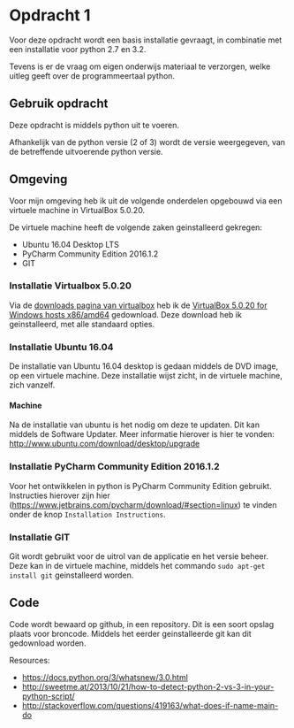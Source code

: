 # Opdracht 1

Voor deze opdracht wordt een basis installatie gevraagt, in combinatie met een installatie voor python 2.7 en 3.2.

Tevens is er de vraag om eigen onderwijs materiaal te verzorgen, welke uitleg geeft over de programmeertaal python.

## Gebruik opdracht
Deze opdracht is middels python uit te voeren.

Afhankelijk van de python versie (2 of 3) wordt de versie weergegeven, van de betreffende uitvoerende python versie.

## Omgeving

Voor mijn omgeving heb ik uit de volgende onderdelen opgebouwd via een virtuele machine in VirtualBox 5.0.20.

De virtuele machine heeft de volgende zaken geinstalleerd gekregen:

- Ubuntu 16.04 Desktop LTS
- PyCharm Community Edition 2016.1.2
- GIT


### Installatie Virtualbox 5.0.20

Via de [downloads pagina van virtualbox](https://www.virtualbox.org/wiki/Downloads) heb ik de [VirtualBox 5.0.20 for Windows hosts x86/amd64](http://download.virtualbox.org/virtualbox/5.0.20/VirtualBox-5.0.20-106931-Win.exe) gedownload.
Deze download heb ik geinstalleerd, met alle standaard opties.

### Installatie Ubuntu 16.04

De installatie van Ubuntu 16.04 desktop is gedaan middels de DVD image, op een virtuele machine. Deze installatie wijst
zicht, in de virtuele machine, zich vanzelf.

#### Machine
Na de installatie van ubuntu is het nodig om deze te updaten. Dit kan middels de Software Updater.
Meer informatie hierover is hier te vonden:
http://www.ubuntu.com/download/desktop/upgrade

### Installatie PyCharm Community Edition 2016.1.2
Voor het ontwikkelen in python is PyCharm Community Edition gebruikt.
 Instructies hierover zijn hier (https://www.jetbrains.com/pycharm/download/#section=linux) te vinden
 onder de knop ``Installation Instructions``.

### Installatie GIT
Git wordt gebruikt voor de uitrol van de applicatie en het versie beheer. Deze kan in
de virtuele machine, middels het commando ``sudo apt-get install git`` geinstalleerd worden.

## Code
Code wordt bewaard op github, in een repository. Dit is een soort opslag plaats voor
broncode. Middels het eerder geinstalleerde git kan dit gedownload worden.

Resources:
- https://docs.python.org/3/whatsnew/3.0.html
- http://sweetme.at/2013/10/21/how-to-detect-python-2-vs-3-in-your-python-script/
- http://stackoverflow.com/questions/419163/what-does-if-name-main-do

